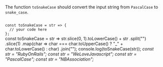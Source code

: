 The function `toSnakeCase` should convert the input string from `PascalCase` to `snake_case`.

<codeblock language="javascript" type="exercise" testMode="multipleInput">
<code>
const toSnakeCase = str => {
  // your code here
};
</code>

<solution>
const toSnakeCase = str =>
  str.slice(0, 1).toLowerCase() +
  str
    .split("")
    .slice(1)
    .map(char => char === char.toUpperCase() ? "_" + char.toLowerCase() : char)
    .join("");
</solution>

<testcases>
<caller>
console.log(toSnakeCase(str));
</caller>
<testcase>
<i>
const str = "RubyOnRails";
</i>
</testcase>
<testcase>
<i>
const str = "WeLoveJavascript";
</i>
</testcase>
<testcase>
<i>
const str = "PascalCase";
</i>
</testcase>
<testcase>
<i>
const str = "NBAssociation";
</i>
</testcase>
</testcases>
</codeblock>

